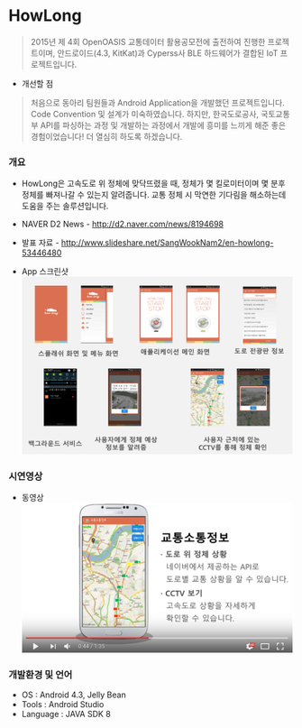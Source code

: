 # HowLong

> 2015년 제 4회 OpenOASIS 교통데이터 활용공모전에 출전하여 진행한 프로젝트이며, 안드로이드(4.3, KitKat)과 Cyperss사 BLE 하드웨어가 결합된 IoT 프로젝트입니다.

* 개선할 점
> 처음으로 동아리 팀원들과 Android Application을 개발했던 프로젝트입니다. Code Convention 및 설계가 미숙하였습니다. 하지만, 한국도로공사, 국토교통부 API를 파싱하는 과정 및 개발하는 과정에서 개발에 흥미를 느끼게 해준 좋은 경험이었습니다! 더 열심히 하도록 하겠습니다.


### 개요
* HowLong은 고속도로 위 정체에 맞닥뜨렸을 때, 정체가 몇 킬로미터이며 몇 분후 정체를 빠져나갈 수 있는지 알려줍니다. 교통 정체 시 막연한 기다림을 해소하는데 도움을 주는 솔루션입니다.
* NAVER D2 News - http://d2.naver.com/news/8194698
* 발표 자료 - http://www.slideshare.net/SangWookNam2/en-howlong-53446480


* App 스크린샷
![](./images/howlong_screenshot.png)


### 시연영상
* 동영상
 [![Video](./images/video.png)](https://youtu.be/eWDZfiRkgbE "Video")


### 개발환경 및 언어
* OS : Android 4.3, Jelly Bean
* Tools : Android Studio
* Language : JAVA SDK 8
